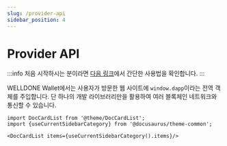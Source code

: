 ```yaml
---
slug: /provider-api
sidebar_position: 4
---
```


# Provider API

:::info
처음 시작하시는 분이라면 [다음 링크](https://docs.welldonestudio.io/ko/docs/getting-started)에서 간단한 사용법을 확인합니다.
:::

WELLDONE Wallet에서는 사용자가 방문한 웹 사이트에 `window.dapp`이라는 전역 객체를 주입합니다. 단 하나의 개발 라이브러리만을 활용하여 여러 블록체인 네트워크와 통신할 수 있습니다.

```mdx-code-block
import DocCardList from '@theme/DocCardList';
import {useCurrentSidebarCategory} from '@docusaurus/theme-common';

<DocCardList items={useCurrentSidebarCategory().items}/>
```
